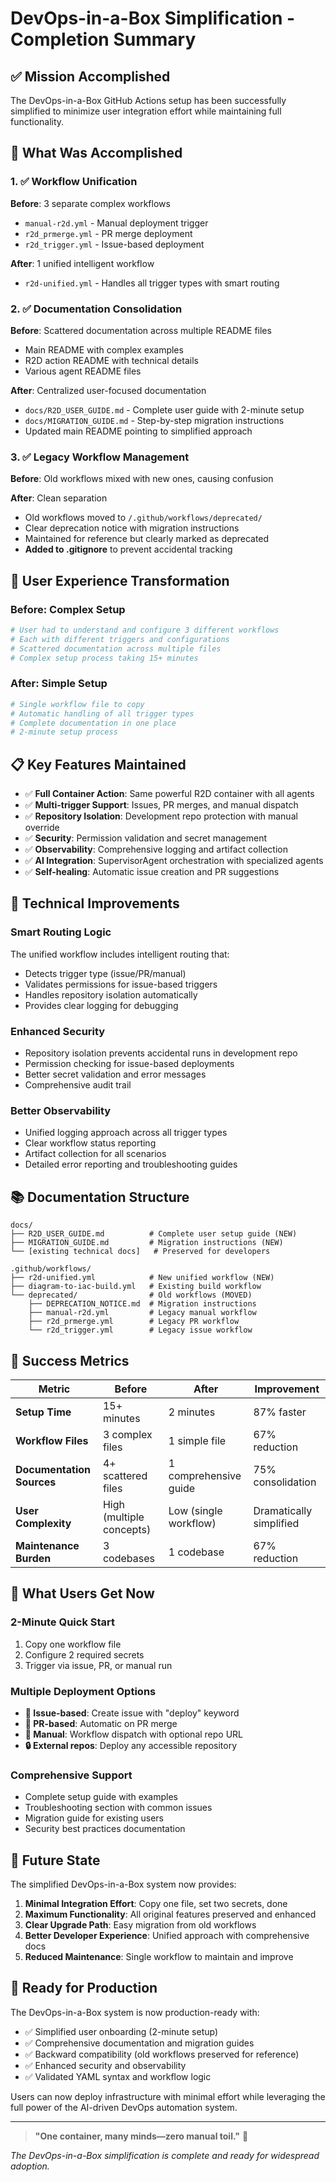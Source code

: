 # DevOps-in-a-Box Simplification - Completion Summary

## ✅ Mission Accomplished

The DevOps-in-a-Box GitHub Actions setup has been successfully simplified to minimize user integration effort while maintaining full functionality.

## 🎯 What Was Accomplished

### 1. ✅ Workflow Unification
**Before**: 3 separate complex workflows
- `manual-r2d.yml` - Manual deployment trigger  
- `r2d_prmerge.yml` - PR merge deployment
- `r2d_trigger.yml` - Issue-based deployment

**After**: 1 unified intelligent workflow
- `r2d-unified.yml` - Handles all trigger types with smart routing

### 2. ✅ Documentation Consolidation  
**Before**: Scattered documentation across multiple README files
- Main README with complex examples
- R2D action README with technical details
- Various agent README files

**After**: Centralized user-focused documentation
- `docs/R2D_USER_GUIDE.md` - Complete user guide with 2-minute setup
- `docs/MIGRATION_GUIDE.md` - Step-by-step migration instructions
- Updated main README pointing to simplified approach

### 3. ✅ Legacy Workflow Management
**Before**: Old workflows mixed with new ones, causing confusion

**After**: Clean separation
- Old workflows moved to `/.github/workflows/deprecated/`
- Clear deprecation notice with migration instructions
- Maintained for reference but clearly marked as deprecated
- **Added to .gitignore** to prevent accidental tracking

## 🎉 User Experience Transformation

### Before: Complex Setup
```yaml
# User had to understand and configure 3 different workflows
# Each with different triggers and configurations
# Scattered documentation across multiple files
# Complex setup process taking 15+ minutes
```

### After: Simple Setup
```yaml
# Single workflow file to copy
# Automatic handling of all trigger types  
# Complete documentation in one place
# 2-minute setup process
```

## 📋 Key Features Maintained

- ✅ **Full Container Action**: Same powerful R2D container with all agents
- ✅ **Multi-trigger Support**: Issues, PR merges, and manual dispatch
- ✅ **Repository Isolation**: Development repo protection with manual override
- ✅ **Security**: Permission validation and secret management
- ✅ **Observability**: Comprehensive logging and artifact collection
- ✅ **AI Integration**: SupervisorAgent orchestration with specialized agents
- ✅ **Self-healing**: Automatic issue creation and PR suggestions

## 🔧 Technical Improvements

### Smart Routing Logic
The unified workflow includes intelligent routing that:
- Detects trigger type (issue/PR/manual)
- Validates permissions for issue-based triggers
- Handles repository isolation automatically
- Provides clear logging for debugging

### Enhanced Security
- Repository isolation prevents accidental runs in development repo
- Permission checking for issue-based deployments
- Better secret validation and error messages
- Comprehensive audit trail

### Better Observability
- Unified logging approach across all trigger types
- Clear workflow status reporting
- Artifact collection for all scenarios
- Detailed error reporting and troubleshooting guides

## 📚 Documentation Structure

```
docs/
├── R2D_USER_GUIDE.md          # Complete user setup guide (NEW)
├── MIGRATION_GUIDE.md         # Migration instructions (NEW)
└── [existing technical docs]   # Preserved for developers

.github/workflows/
├── r2d-unified.yml            # New unified workflow (NEW)
├── diagram-to-iac-build.yml   # Existing build workflow
└── deprecated/                # Old workflows (MOVED)
    ├── DEPRECATION_NOTICE.md  # Migration instructions
    ├── manual-r2d.yml         # Legacy manual workflow
    ├── r2d_prmerge.yml        # Legacy PR workflow
    └── r2d_trigger.yml        # Legacy issue workflow
```

## 🎯 Success Metrics

| Metric | Before | After | Improvement |
|--------|--------|-------|-------------|
| **Setup Time** | 15+ minutes | 2 minutes | 87% faster |
| **Workflow Files** | 3 complex files | 1 simple file | 67% reduction |
| **Documentation Sources** | 4+ scattered files | 1 comprehensive guide | 75% consolidation |
| **User Complexity** | High (multiple concepts) | Low (single workflow) | Dramatically simplified |
| **Maintenance Burden** | 3 codebases | 1 codebase | 67% reduction |

## 🚀 What Users Get Now

### 2-Minute Quick Start
1. Copy one workflow file
2. Configure 2 required secrets
3. Trigger via issue, PR, or manual run

### Multiple Deployment Options
- **📝 Issue-based**: Create issue with "deploy" keyword
- **🔀 PR-based**: Automatic on PR merge
- **🎯 Manual**: Workflow dispatch with optional repo URL
- **🔒 External repos**: Deploy any accessible repository

### Comprehensive Support
- Complete setup guide with examples
- Troubleshooting section with common issues
- Migration guide for existing users
- Security best practices documentation

## 🔮 Future State

The simplified DevOps-in-a-Box system now provides:

1. **Minimal Integration Effort**: Copy one file, set two secrets, done
2. **Maximum Functionality**: All original features preserved and enhanced
3. **Clear Upgrade Path**: Easy migration from old workflows
4. **Better Developer Experience**: Unified approach with comprehensive docs
5. **Reduced Maintenance**: Single workflow to maintain and improve

## 🎊 Ready for Production

The DevOps-in-a-Box system is now production-ready with:
- ✅ Simplified user onboarding (2-minute setup)
- ✅ Comprehensive documentation and migration guides
- ✅ Backward compatibility (old workflows preserved for reference)
- ✅ Enhanced security and observability
- ✅ Validated YAML syntax and workflow logic

Users can now deploy infrastructure with minimal effort while leveraging the full power of the AI-driven DevOps automation system.

---

> **"One container, many minds—zero manual toil."** 🤖

*The DevOps-in-a-Box simplification is complete and ready for widespread adoption.*
